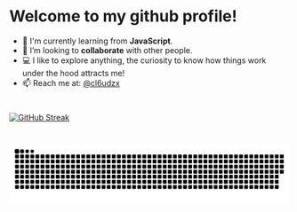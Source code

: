 #  Welcome to my github profile! 
 
<!---Introduction text---> 

- 🌱 I'm currently learning from **JavaScript**.
- :eyes: I’m looking to **collaborate** with other people.
- :computer:     I like to explore anything, the curiosity to know how things work under the hood attracts me!
- 📫 Reach me at: [@cl6udzx](https://www.instagram.com/cl6udzx/)

#

<!--- My current stats---> 

[![GitHub Streak](https://streak-stats.demolab.com?user=cl6udzx&theme=transparent&hide_border=true&date_format=n%2Fj%5B%2FY%5D&mode=weekly)](https://git.io/streak-stats)

#
![Snake animation](https://github.com/cl6udzx/cl6udzx/blob/output/github-contribution-grid-snake.svg)
